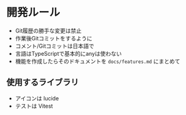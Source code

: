 # 開発ルール

- Git履歴の勝手な変更は禁止
- 作業後Gitコミットをするように
- コメント/Gitコミットは日本語で
- 言語はTypeScriptで基本的にanyは使わない
- 機能を作成したらそのドキュメントを `docs/features.md` にまとめて

## 使用するライブラリ

- アイコンは lucide
- テストは Vitest
